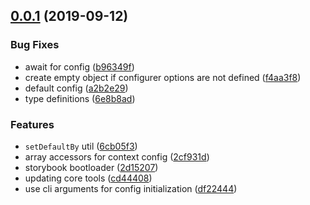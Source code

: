 ## [0.0.1](https://github.com/gavar/webpackery/compare/v/core/0.0.0...v/core/0.0.1) (2019-09-12)


### Bug Fixes

* await for config ([b96349f](https://github.com/gavar/webpackery/commit/b96349f))
* create empty object if configurer options are not defined ([f4aa3f8](https://github.com/gavar/webpackery/commit/f4aa3f8))
* default config ([a2b2e29](https://github.com/gavar/webpackery/commit/a2b2e29))
* type definitions ([6e8b8ad](https://github.com/gavar/webpackery/commit/6e8b8ad))


### Features

* `setDefaultBy` util ([6cb05f3](https://github.com/gavar/webpackery/commit/6cb05f3))
* array accessors for context config ([2cf931d](https://github.com/gavar/webpackery/commit/2cf931d))
* storybook bootloader ([2d15207](https://github.com/gavar/webpackery/commit/2d15207))
* updating core tools ([cd44408](https://github.com/gavar/webpackery/commit/cd44408))
* use cli arguments for config initialization ([df22444](https://github.com/gavar/webpackery/commit/df22444))
